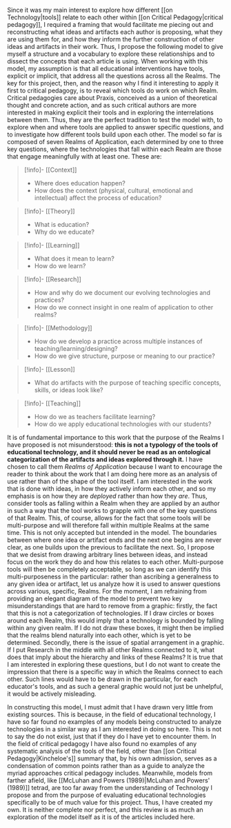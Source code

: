 Since it was my main interest to explore how different [[on Technology|tools]] relate to each other within [[on Critical Pedagogy|critical pedagogy]], I required a framing that would facilitate me piecing out and reconstructing what ideas and artifacts each author is proposing, what they are using them for, and how they inform the further construction of other ideas and artifacts in their work. Thus, I propose the following model to give myself a structure and a vocabulary to explore these relationships and to dissect the concepts that each article is using.
When working with this model, my assumption is that all educational interventions have tools, explicit or implicit, that address all the questions across all the Realms. The key for this project, then, and the reason why I find it interesting to apply it first to critical pedagogy, is to reveal which tools do work on which Realm. Critical pedagogies care about Praxis, conceived as a union of theoretical thought and concrete action, and as such critical authors are more interested in making explicit their tools and in exploring the interrelations between them. Thus, they are the perfect tradition to test the model with, to explore when and where tools are applied to answer specific questions, and to investigate how different tools build upon each other.
The model so far is composed of seven Realms of Application, each determined by one to three key questions, where the technologies that fall within each Realm are those that engage meaningfully with at least one. These are:

>[!info]- [[Context]]
>- Where does education happen?
>- How does the context (physical, cultural, emotional and intellectual) affect the process of education?

>[!info]- [[Theory]]
>- What is education?
>- Why do we educate?

>[!info]- [[Learning]]
>- What does it mean to learn?
>- How do we learn?

>[!info]- [[Research]]
>- How and why do we document our evolving technologies and practices?
>- How do we connect insight in one realm of application to other realms?

>[!info]- [[Methodology]]
>- How do we develop a practice across multiple instances of teaching/learning/designing?
>- How do we give structure, purpose or meaning to our practice?

>[!info]- [[Lesson]]
>- What do artifacts with the purpose of teaching specific concepts, skills, or ideas look like?

>[!info]- [[Teaching]]
>- How do we as teachers facilitate learning?
>- How do we apply educational technologies with our students?

It is of fundamental importance to this work that the purpose of the Realms I have proposed is not misunderstood: **this is not a typology of the tools of educational technology, and it should never be read as an ontological categorization of the artifacts and ideas explored through it.** I have chosen to call them *Realms of Application* because I want to encourage the reader to think about the work that I am doing here more as an analysis of use rather than of the shape of the tool itself. I am interested in the work that is done with ideas, in how they actively inform each other, and so my emphasis is on how they are *deployed* rather than how they *are*. Thus, consider tools as falling within a Realm when they are applied by an author in such a way that the tool works to grapple with one of the key questions of that Realm. 
This, of course, allows for the fact that some tools will be multi-purpose and will therefore fall within multiple Realms at the same time. This is not only accepted but intended in the model. The boundaries between where one idea or artifact ends and the next one begins are never clear, as one builds upon the previous to facilitate the next. So, I propose that we desist from drawing arbitrary lines between ideas, and instead focus on the work they do and how this relates to each other. Multi-purpose tools will then be completely acceptable, so long as we can identify this multi-purposeness in the particular: rather than ascribing a generalness to any given idea or artifact, let us analyze how it is used to answer questions across various, specific, Realms.
For the moment, I am refraining from providing an elegant diagram of the model to prevent two key misunderstandings that are hard to remove from a graphic: firstly, the fact that this is not a categorization of technologies. If I draw circles or boxes around each Realm, this would imply that a technology is bounded by falling within any given realm. If I do not draw these boxes, it might then be implied that the realms blend naturally into each other, which is yet to be determined. Secondly, there is the issue of spatial arrangement in a graphic. If I put Research in the middle with all other Realms connected to it, what does that imply about the hierarchy and links of these Realms? It is true that I am interested in exploring these questions, but I do not want to create the impression that there is a specific way in which the Realms connect to each other. Such lines would have to be drawn in the particular, for each educator's tools, and as such a general graphic would not just be unhelpful, it would be actively misleading.

In constructing this model, I must admit that I have drawn very little from existing sources. This is because, in the field of educational technology, I have so far found no examples of any models being constructed to analyze technologies in a similar way as I am interested in doing so here. This is not to say the do not exist, just that if they do I have yet to encounter them. In the field of critical pedagogy I have also found no examples of any systematic analysis of the tools of the field, other than [[on Critical Pedagogy|Kincheloe's]] summary that, by his own admission, serves as a condensation of common points rather than as a guide to analyze the myriad approaches critical pedagogy includes. Meanwhile, models from farther afield, like [[McLuhan and Powers (1989)|McLuhan and Powers' (1989)]] tetrad, are too far away from the understanding of Technology I propose and from the purpose of evaluating educational technologies specifically to be of much value for this project. Thus, I have created my own. It is neither complete nor perfect, and this review is as much an exploration of the model itself as it is of the articles included here.